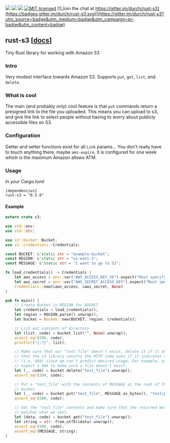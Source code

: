 [![](https://camo.githubusercontent.com/2fee3780a8605b6fc92a43dab8c7b759a274a6cf/68747470733a2f2f696d672e736869656c64732e696f2f62616467652f72757374632d737461626c652d627269676874677265656e2e737667)](https://www.rust-lang.org/downloads.html)
[![](https://travis-ci.org/durch/rust-s3.svg?branch=master)](https://travis-ci.org/durch/rust-s3)
[![](http://meritbadge.herokuapp.com/rust-s3)](https://crates.io/crates/rust-s3)
[![MIT licensed](https://img.shields.io/badge/license-MIT-blue.svg)](https://github.com/durch/rust-s3/blob/master/LICENSE.md)
[![Join the chat at https://gitter.im/durch/rust-s3](https://badges.gitter.im/durch/rust-s3.svg)](https://gitter.im/durch/rust-s3?utm_source=badge&utm_medium=badge&utm_campaign=pr-badge&utm_content=badge)
## rust-s3 [[docs](https://durch.github.io/rust-s3/)]

Tiny Rust library for working with Amazon S3

### Intro
Very modest interface towards Amazon S3.
Supports `put`, `get`, `list`, and `delete`.

### What is cool

The main (and probably only) cool feature is that `put` commands return a presigned link to the file you uploaded.
This means you can upload to s3, and give the link to select people without having to worry about publicly accessible files on S3.

### Configuration

Getter and setter functions exist for all `Link` params... You don't really have to touch anything there, maybe `amz-expire`,
it is configured for one week which is the maximum Amazon allows ATM.

### Usage

*In your Cargo.toml*

```
[dependencies]
rust-s3 = "0.5.0"
```

#### Example

```rust
extern crate s3;

use std::env;
use std::str;

use s3::bucket::Bucket;
use s3::credentials::Credentials;

const BUCKET: &'static str = "example-bucket";
const REGION: &'static str = "us-east-1";
const MESSAGE: &'static str = "I want to go to S3";

fn load_credentials() -> Credentials {
    let aws_access = env::var("AWS_ACCESS_KEY_ID").expect("Must specify AWS_ACCESS_KEY_ID");
    let aws_secret = env::var("AWS_SECRET_ACCESS_KEY").expect("Must specify AWS_SECRET_ACCESS_KEY");
    Credentials::new(&aws_access, &aws_secret, None)
}

pub fn main() {
    // Create Bucket in REGION for BUCKET
    let credentials = load_credentials();
    let region = REGION.parse().unwrap();
    let bucket = Bucket::new(BUCKET, region, credentials);

    // List out contents of directory
    let (list, code) = bucket.list("", None).unwrap();
    assert_eq!(200, code);
    println!("{:?}", list);

    // Make sure that our "test_file" doesn't exist, delete it if it does. Note
    // that the s3 library returns the HTTP code even if it indicates a failure
    // (i.e. 404) since we can't predict desired usage. For example, you may
    // expect a 404 to make sure a file doesn't exist.
    let (_, code) = bucket.delete("test_file").unwrap();
    assert_eq!(204, code);

    // Put a "test_file" with the contents of MESSAGE at the root of the
    // bucket.
    let (_, code) = bucket.put("test_file", MESSAGE.as_bytes(), "text/plain").unwrap();
    assert_eq!(200, code);

    // Get the "test_file" contents and make sure that the returned message
    // matches what we sent.
    let (data, code) = bucket.get("test_file").unwrap();
    let string = str::from_utf8(&data).unwrap();
    assert_eq!(200, code);
    assert_eq!(MESSAGE, string);
}
```

